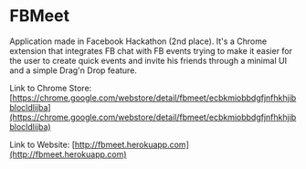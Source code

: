 FBMeet
======

Application made in Facebook Hackathon (2nd place).
It's a Chrome extension that integrates FB chat with FB events trying to make it easier 
for the user to create quick events and invite his friends through a minimal UI and a simple Drag'n Drop feature.

Link to Chrome Store: [https://chrome.google.com/webstore/detail/fbmeet/ecbkmiobbdgfjnfhkhjibblocldlijba](https://chrome.google.com/webstore/detail/fbmeet/ecbkmiobbdgfjnfhkhjibblocldlijba)

Link to Website: [http://fbmeet.herokuapp.com](http://fbmeet.herokuapp.com)
